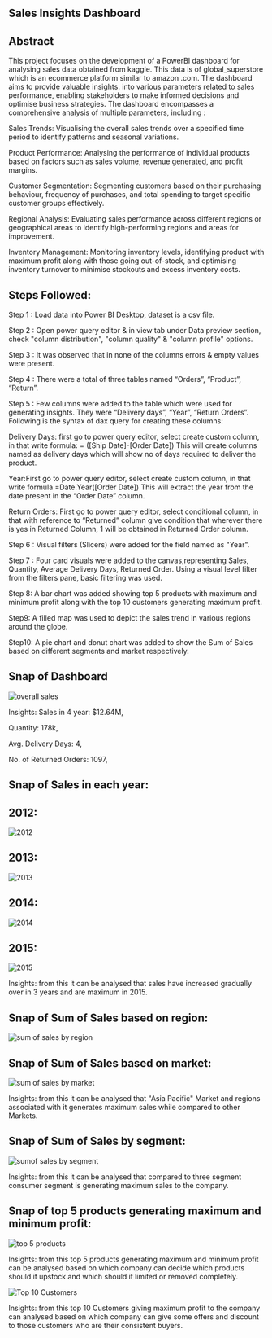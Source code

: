## Sales Insights Dashboard

## Abstract 
This project focuses on the development of a PowerBI dashboard for analysing sales data obtained from kaggle. This data is of global_superstore which is an ecommerce platform similar to amazon .com. The dashboard aims to provide valuable insights. into various parameters related to sales performance, enabling stakeholders to make informed decisions and optimise business strategies.
The dashboard encompasses a comprehensive analysis of multiple parameters, including :

Sales Trends: Visualising the overall sales trends over a specified time period to identify patterns and seasonal variations.

Product Performance: Analysing the performance of individual products based on factors such as sales volume, revenue generated, and profit margins.

Customer Segmentation: Segmenting customers based on their purchasing behaviour, frequency of purchases, and total spending to target specific customer groups effectively.

Regional Analysis: Evaluating sales performance across different regions or geographical areas to identify high-performing regions and areas for improvement.

Inventory Management: Monitoring inventory levels, identifying product with maximum profit along with those going out-of-stock, and optimising inventory turnover to minimise stockouts and excess inventory costs.


## Steps Followed:

Step 1 : Load data into Power BI Desktop, dataset is a csv file.

Step 2 : Open power query editor & in view tab under Data preview section, check "column distribution", "column quality" & "column profile" options.

Step 3 : It was observed that in none of the columns errors & empty values were present.

Step 4 : There were a total of three tables named “Orders”, “Product”, “Return”.

Step 5 : Few columns were added to the table which were used for generating insights. They were “Delivery days”, “Year”, “Return Orders”. Following is the syntax of dax query for creating these columns:

Delivery Days: first go to power query editor, select create custom column, in that write formula:
= ([Ship Date]-[Order Date])
This will create columns named as delivery days which will show no of days required to deliver the product.

Year:First go to power query editor, select create custom column, in that write formula 
=Date.Year([Order Date])
This will extract the year from the date present in the “Order Date” column.

Return Orders: First go to power query editor, select conditional column, in that with reference to “Returned” column give condition that wherever there is yes in Returned Column, 1  will be obtained in Returned Order column.

Step 6 :  Visual filters (Slicers) were added for the field named  as "Year".

Step 7 : Four card visuals were added to the canvas,representing Sales, Quantity, Average Delivery Days, Returned Order.
Using a visual level filter from the filters pane, basic filtering was used.

Step 8: A bar chart was added showing top 5 products with maximum and minimum profit along with the top 10 customers generating maximum profit.

Step9: A filled map was used to depict the sales trend in various regions around the globe.

Step10: A pie chart and donut chart was added to show the Sum of Sales based on different segments and market respectively. 

## Snap of Dashboard
![overall sales](https://github.com/Sanikaj03/Sales-Data-Analysis-Dashboard/assets/125180335/3e8a0030-cbe8-48d8-b841-b3c58f14b13c)

Insights:
Sales in 4 year: $12.64M,

Quantity: 178k,

Avg. Delivery Days: 4,

No. of Returned Orders: 1097,

## Snap of Sales in each year:

## 2012:
![2012](https://github.com/Sanikaj03/Sales-Data-Analysis-Dashboard/assets/125180335/be75c850-9ee1-4ed2-aa02-e88be490e5f5)

## 2013:
![2013](https://github.com/Sanikaj03/Sales-Data-Analysis-Dashboard/assets/125180335/d9bc70c2-de9a-40e3-bdb0-022e414be9fd)

## 2014:
![2014](https://github.com/Sanikaj03/Sales-Data-Analysis-Dashboard/assets/125180335/0a27c31a-9195-4631-8159-fb028fddaff6)

## 2015:
![2015](https://github.com/Sanikaj03/Sales-Data-Analysis-Dashboard/assets/125180335/5701ae72-c8cd-4190-b8af-8c772dd0bc1c)

Insights:
from this it can be analysed that sales have increased gradually over in 3 years and are maximum in 2015.

## Snap of Sum of Sales based on region:
![sum of sales by region](https://github.com/Sanikaj03/Sales-Data-Analysis-Dashboard/assets/125180335/f31a9795-b5e2-4e84-88f2-4144be2213c1)

## Snap of Sum of Sales based on market:
![sum of sales by market](https://github.com/Sanikaj03/Sales-Data-Analysis-Dashboard/assets/125180335/93d38a6d-247b-44fe-8741-9878bad704f6)

Insights:
from this it can be analysed that "Asia Pacific" Market and regions associated with it generates maximum sales while compared to other Markets.

## Snap of Sum of Sales by segment:
![sumof sales by segment](https://github.com/Sanikaj03/Sales-Data-Analysis-Dashboard/assets/125180335/9d29d9f1-891e-422b-8848-29a030aa6a19)

Insights:
from this it can be analysed that compared to three segment consumer segment is generating maximum sales to the company.

## Snap of top 5 products generating maximum and minimum profit:
![top 5 products ](https://github.com/Sanikaj03/Sales-Data-Analysis-Dashboard/assets/125180335/863ac70c-44ef-439b-8b90-055f84386b2a)


Insights:
from this top 5 products generating maximum and minimum profit can be analysed based on which company can decide which products should it upstock and which should it limited or removed completely.


![Top 10 Customers](https://github.com/Sanikaj03/Sales-Data-Analysis-Dashboard/assets/125180335/cad23585-fb61-4f50-b32b-0eb2d044bab1)


Insights:
from this top 10 Customers giving  maximum profit to the company can analysed based on which company can give some offers and discount to those customers who are their consistent buyers.
